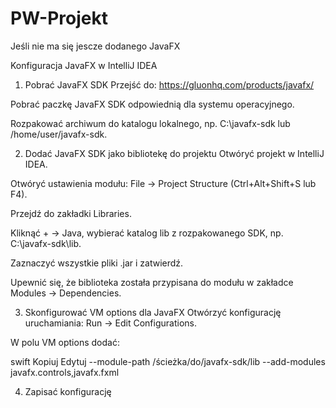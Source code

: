 # PW-Projekt
Jeśli nie ma się jescze dodanego JavaFX

 Konfiguracja JavaFX w IntelliJ IDEA 
1. Pobrać JavaFX SDK
Przejść do: https://gluonhq.com/products/javafx/

Pobrać paczkę JavaFX SDK odpowiednią dla systemu operacyjnego.

Rozpakować archiwum do katalogu lokalnego, np. C:\javafx-sdk lub /home/user/javafx-sdk.

2. Dodać JavaFX SDK jako bibliotekę do projektu
Otwóryć projekt w IntelliJ IDEA.

Otwóryć ustawienia modułu: File → Project Structure (Ctrl+Alt+Shift+S lub F4).

Przejdź do zakładki Libraries.

Kliknąć + → Java, wybierać katalog lib z rozpakowanego SDK, np. C:\javafx-sdk\lib.

Zaznaczyć wszystkie pliki .jar i zatwierdź.

Upewnić się, że biblioteka została przypisana do modułu w zakładce Modules → Dependencies.

3. Skonfigurować VM options dla JavaFX
Otwórzyć konfigurację uruchamiania: Run → Edit Configurations.

W polu VM options dodać:

swift
Kopiuj
Edytuj
--module-path /ścieżka/do/javafx-sdk/lib --add-modules javafx.controls,javafx.fxml


4. Zapisać konfigurację

